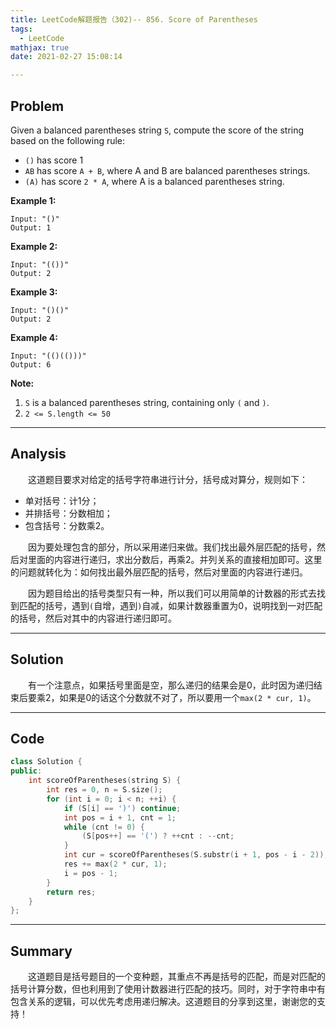 ```yaml
---
title: LeetCode解题报告（302)-- 856. Score of Parentheses
tags:
  - LeetCode
mathjax: true
date: 2021-02-27 15:08:14

---
```


## Problem

Given a balanced parentheses string `S`, compute the score of the string based on the following rule:

- `()` has score 1
- `AB` has score `A + B`, where A and B are balanced parentheses strings.
- `(A)` has score `2 * A`, where A is a balanced parentheses string.

<!-- more -->

**Example 1:**

```
Input: "()"
Output: 1
```

**Example 2:**

```
Input: "(())"
Output: 2
```

**Example 3:**

```
Input: "()()"
Output: 2
```

**Example 4:**

```
Input: "(()(()))"
Output: 6
```

**Note:**

1. `S` is a balanced parentheses string, containing only `(` and `)`.
2. `2 <= S.length <= 50`

------

## Analysis

&emsp;&emsp;这道题目要求对给定的括号字符串进行计分，括号成对算分，规则如下：

- 单对括号：计1分；
- 并排括号：分数相加；
- 包含括号：分数乘2。

&emsp;&emsp;因为要处理包含的部分，所以采用递归来做。我们找出最外层匹配的括号，然后对里面的内容进行递归，求出分数后，再乘2。并列关系的直接相加即可。这里的问题就转化为：如何找出最外层匹配的括号，然后对里面的内容进行递归。

&emsp;&emsp;因为题目给出的括号类型只有一种，所以我们可以用简单的计数器的形式去找到匹配的括号，遇到`(`自增，遇到`)`自减，如果计数器重置为0，说明找到一对匹配的括号，然后对其中的内容进行递归即可。

------

## Solution

&emsp;&emsp;有一个注意点，如果括号里面是空，那么递归的结果会是0，此时因为递归结束后要乘2，如果是0的话这个分数就不对了，所以要用一个`max(2 * cur, 1)`。

------

## Code

```c++
class Solution {
public:
    int scoreOfParentheses(string S) {
        int res = 0, n = S.size();
    	for (int i = 0; i < n; ++i) {
    		if (S[i] == ')') continue;
			int pos = i + 1, cnt = 1;
			while (cnt != 0) {
    			(S[pos++] == '(') ? ++cnt : --cnt;
    		}
    		int cur = scoreOfParentheses(S.substr(i + 1, pos - i - 2));
    		res += max(2 * cur, 1);
    		i = pos - 1;
    	}
    	return res;
    }
};
```

------

## Summary

&emsp;&emsp;这道题目是括号题目的一个变种题，其重点不再是括号的匹配，而是对匹配的括号计算分数，但也利用到了使用计数器进行匹配的技巧。同时，对于字符串中有包含关系的逻辑，可以优先考虑用递归解决。这道题目的分享到这里，谢谢您的支持！
